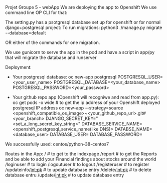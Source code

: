 Projet Groupe 5 - webApp
We are deploying the app to Openshift
We use command line OP CLI for that:

The setting.py has a psotgresql database set up for openshift or for normal django+postgresql project:
To run migrations:
python3 ./manage.py migrate --database=default

OR either of the commands for one migration.

We use gunicorn to serve the app in the pod and have a script in app/py that will migrate the database and runserver



Deployment:
- Your postgresql database:
oc new-app postgresql POSTGRESQL_USER=<your_user_name> POSTGRESQL_DATABASE=<your_database_name> POSTGRESQL_PASSWORD=<your_password>

- Your github repo app (Openshift will recogniwe and read from app.py):
oc get pods -o wide # to get the ip address of your Openshift deployed postgresql IP address
oc new-app --strategy=source <openshift_compatible_os_image>~<your_github_repo_url>.git#<your_branch> DJANGO_SECRET_KEY="<set_a_long_secret_key_string>" DATABASE_SERVICE_NAME=<openshift_postgresql_service_name(like DNS)> DATABSE_NAME=<database_user> DATABASE_USER=<user> DATABASE_PASSWORD=<password>

We successfully used: centos/python-38-centos7


Routes in the App:
/ # to get to the indexpage
/report # to get the Reports and be able to add your Financial findings about stocks around the world
/loginuser # to login
/logoutuser # to logout
/registeruser # to register
/updateinfo/<int:pk> # to update database entry
/delete/<int:pk> # to delete database entru
/update/<int:pk> # to update database entry

